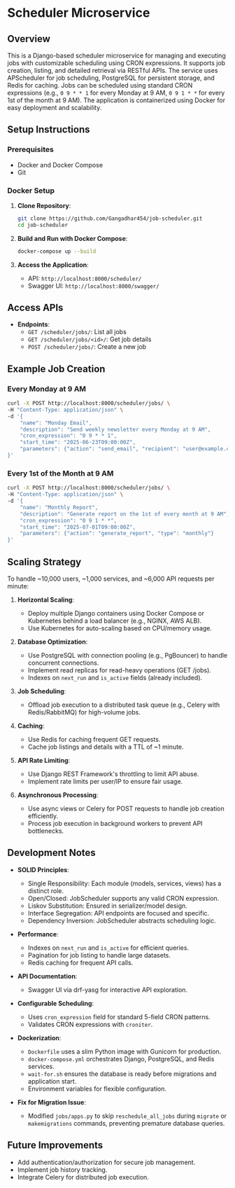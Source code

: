 # Scheduler Microservice

## Overview
This is a Django-based scheduler microservice for managing and executing jobs with customizable scheduling using CRON expressions. It supports job creation, listing, and detailed retrieval via RESTful APIs. The service uses APScheduler for job scheduling, PostgreSQL for persistent storage, and Redis for caching. Jobs can be scheduled using standard CRON expressions (e.g., `0 9 * * 1` for every Monday at 9 AM, `0 9 1 * *` for every 1st of the month at 9 AM). The application is containerized using Docker for easy deployment and scalability.

## Setup Instructions
### Prerequisites
- Docker and Docker Compose
- Git

### Docker Setup
1. **Clone Repository**:
   ```bash
   git clone https://github.com/Gangadhar454/job-scheduler.git
   cd job-scheduler
   ```

2. **Build and Run with Docker Compose**:
   ```bash
   docker-compose up --build
   ```

3. **Access the Application**:
   - API: `http://localhost:8000/scheduler/`
   - Swagger UI: `http://localhost:8000/swagger/`

## Access APIs
- **Endpoints**:
  - `GET /scheduler/jobs/`: List all jobs
  - `GET /scheduler/jobs/<id>/`: Get job details
  - `POST /scheduler/jobs/`: Create a new job

## Example Job Creation
### Every Monday at 9 AM
```bash
curl -X POST http://localhost:8000/scheduler/jobs/ \
-H "Content-Type: application/json" \
-d '{
    "name": "Monday Email",
    "description": "Send weekly newsletter every Monday at 9 AM",
    "cron_expression": "0 9 * * 1",
    "start_time": "2025-06-23T09:00:00Z",
    "parameters": {"action": "send_email", "recipient": "user@example.com"}
}'
```

### Every 1st of the Month at 9 AM
```bash
curl -X POST http://localhost:8000/scheduler/jobs/ \
-H "Content-Type: application/json" \
-d '{
    "name": "Monthly Report",
    "description": "Generate report on the 1st of every month at 9 AM",
    "cron_expression": "0 9 1 * *",
    "start_time": "2025-07-01T09:00:00Z",
    "parameters": {"action": "generate_report", "type": "monthly"}
}'
```

## Scaling Strategy
To handle ~10,000 users, ~1,000 services, and ~6,000 API requests per minute:

1. **Horizontal Scaling**:
   - Deploy multiple Django containers using Docker Compose or Kubernetes behind a load balancer (e.g., NGINX, AWS ALB).
   - Use Kubernetes for auto-scaling based on CPU/memory usage.

2. **Database Optimization**:
   - Use PostgreSQL with connection pooling (e.g., PgBouncer) to handle concurrent connections.
   - Implement read replicas for read-heavy operations (GET /jobs).
   - Indexes on `next_run` and `is_active` fields (already included).

3. **Job Scheduling**:
   - Offload job execution to a distributed task queue (e.g., Celery with Redis/RabbitMQ) for high-volume jobs.

4. **Caching**:
   - Use Redis for caching frequent GET requests.
   - Cache job listings and details with a TTL of ~1 minute.

5. **API Rate Limiting**:
   - Use Django REST Framework's throttling to limit API abuse.
   - Implement rate limits per user/IP to ensure fair usage.

6. **Asynchronous Processing**:
   - Use async views or Celery for POST requests to handle job creation efficiently.
   - Process job execution in background workers to prevent API bottlenecks.

## Development Notes
- **SOLID Principles**:
  - Single Responsibility: Each module (models, services, views) has a distinct role.
  - Open/Closed: JobScheduler supports any valid CRON expression.
  - Liskov Substitution: Ensured in serializer/model design.
  - Interface Segregation: API endpoints are focused and specific.
  - Dependency Inversion: JobScheduler abstracts scheduling logic.

- **Performance**:
  - Indexes on `next_run` and `is_active` for efficient queries.
  - Pagination for job listing to handle large datasets.
  - Redis caching for frequent API calls.

- **API Documentation**:
  - Swagger UI via drf-yasg for interactive API exploration.

- **Configurable Scheduling**:
  - Uses `cron_expression` field for standard 5-field CRON patterns.
  - Validates CRON expressions with `croniter`.

- **Dockerization**:
  - `Dockerfile` uses a slim Python image with Gunicorn for production.
  - `docker-compose.yml` orchestrates Django, PostgreSQL, and Redis services.
  - `wait-for.sh` ensures the database is ready before migrations and application start.
  - Environment variables for flexible configuration.

- **Fix for Migration Issue**:
  - Modified `jobs/apps.py` to skip `reschedule_all_jobs` during `migrate` or `makemigrations` commands, preventing premature database queries.

## Future Improvements
- Add authentication/authorization for secure job management.
- Implement job history tracking.
- Integrate Celery for distributed job execution.
